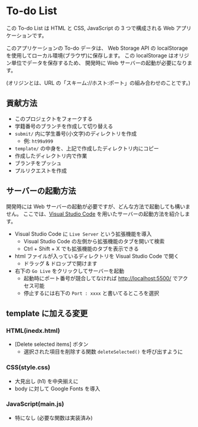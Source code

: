 # To-do List

この To-do List は HTML と CSS, JavaScript の 3 つで構成される Web アプリケーションです。

このアプリケーションの To-do データは、
Web Storage API の localStorage を使用してローカル環境(ブラウザ)に保存します。
この localStorage はオリジン単位でデータを保存するため、
開発時に Web サーバーの起動が必要になります。

(オリジンとは、URL の「スキーム://ホスト:ポート」の組み合わせのことです。)

## 貢献方法

- このプロジェクトをフォークする
- 学籍番号のブランチを作成して切り替える
- `submit/` 内に学生番号(小文字)のディレクトリを作成
  - 例: `ht99a999`
- `template/` の中身を、上記で作成したディレクトリ内にコピー
- 作成したディレクトリ内で作業
- ブランチをプッシュ
- プルリクエストを作成

## サーバーの起動方法

開発時には Web サーバーの起動が必要ですが、どんな方法で起動しても構いません。
ここでは、[Visual Studio Code](https://azure.microsoft.com/ja-jp/products/visual-studio-code/) を用いたサーバーの起動方法を紹介します。

- Visual Studio Code に `Live Server` という拡張機能を導入
  - Visual Studio Code の左側から拡張機能のタブを開いて検索
  - Ctrl + Shift + X でも拡張機能のタブを表示できる
- html ファイルが入っているディレクトリを Visual Studio Code で開く
  - ドラッグ & ドロップで開けます
- 右下の `Go Live` をクリックしてサーバーを起動
  - 起動時にポート番号が競合してなければ <http://localhost:5500/> でアクセス可能
  - 停止するには右下の `Port : xxxx` と書いてるところを選択

## template に加える変更

### HTML(inedx.html)

- [Delete selected items] ボタン
  - 選択された項目を削除する関数 `deleteSelected()` を呼び出すように

### CSS(style.css)

- 大見出し (h1) を中央揃えに
- body に対して Google Fonts を導入

### JavaScript(main.js)

- 特になし (必要な関数は実装済み)
